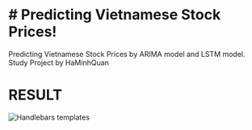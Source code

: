 # # Predicting Vietnamese Stock Prices!

Predicting Vietnamese Stock Prices by ARIMA model and LSTM model.
Study Project by HaMinhQuan

# RESULT

![Handlebars templates](static/img/arima_model_returns)
